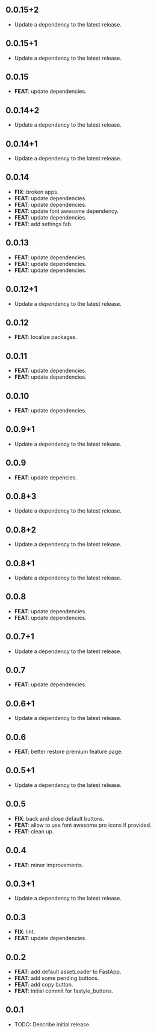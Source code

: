 ## 0.0.15+2

 - Update a dependency to the latest release.

## 0.0.15+1

 - Update a dependency to the latest release.

## 0.0.15

 - **FEAT**: update dependencies.

## 0.0.14+2

 - Update a dependency to the latest release.

## 0.0.14+1

 - Update a dependency to the latest release.

## 0.0.14

 - **FIX**: broken apps.
 - **FEAT**: update dependencies.
 - **FEAT**: update dependencies.
 - **FEAT**: update font awesome dependency.
 - **FEAT**: update dependencies.
 - **FEAT**: add settings fab.

## 0.0.13

 - **FEAT**: update dependencies.
 - **FEAT**: update dependencies.
 - **FEAT**: update dependencies.

## 0.0.12+1

 - Update a dependency to the latest release.

## 0.0.12

 - **FEAT**: localize packages.

## 0.0.11

 - **FEAT**: update dependencies.
 - **FEAT**: update dependencies.

## 0.0.10

 - **FEAT**: update dependencies.

## 0.0.9+1

 - Update a dependency to the latest release.

## 0.0.9

 - **FEAT**: update depencies.

## 0.0.8+3

 - Update a dependency to the latest release.

## 0.0.8+2

 - Update a dependency to the latest release.

## 0.0.8+1

 - Update a dependency to the latest release.

## 0.0.8

 - **FEAT**: update dependencies.
 - **FEAT**: update dependencies.

## 0.0.7+1

 - Update a dependency to the latest release.

## 0.0.7

 - **FEAT**: update dependencies.

## 0.0.6+1

 - Update a dependency to the latest release.

## 0.0.6

 - **FEAT**: better restore premium feature page.

## 0.0.5+1

 - Update a dependency to the latest release.

## 0.0.5

 - **FIX**: back and close default buttons.
 - **FEAT**: allow to use font awesome pro icons if provided.
 - **FEAT**: clean up.

## 0.0.4

 - **FEAT**: minor improvements.

## 0.0.3+1

 - Update a dependency to the latest release.

## 0.0.3

 - **FIX**: lint.
 - **FEAT**: update dependencies.

## 0.0.2

 - **FEAT**: add default assetLoader to FastApp.
 - **FEAT**: add some pending buttons.
 - **FEAT**: add copy button.
 - **FEAT**: initial commit for fastyle_buttons.

## 0.0.1

* TODO: Describe initial release.
